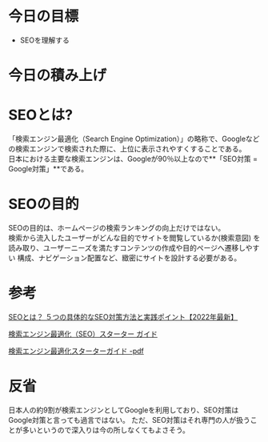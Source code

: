 # 今日の目標

- SEOを理解する

# 今日の積み上げ

# SEOとは?

「検索エンジン最適化（Search Engine Optimization）」の略称で、Googleなどの検索エンジンで検索された際に、上位に表示されやすくすることである。  
日本における主要な検索エンジンは、Googleが90％以上なので**「SEO対策 = Google対策」**である。

# SEOの目的

SEOの目的は、ホームページの検索ランキングの向上だけではない。    
検索から流入したユーザーがどんな目的でサイトを閲覧しているか(検索意図)
を読み取り、ユーザーニーズを満たすコンテンツの作成や目的ページへ遷移しやすい
構成、ナビゲーション配置など、緻密にサイトを設計する必要がある。

# 参考

[SEOとは？ ５つの具体的なSEO対策方法と実践ポイント【2022年最新】](https://www.gyro-n.com/seo/hack/seo-point/)

[検索エンジン最適化（SEO）スターター ガイド](https://developers.google.com/search/docs/beginner/seo-starter-guide?hl=ja&visit_id=637805855812982722-1595162343&rd=1)

[検索エンジン最適化スターターガイド -pdf](https://static.googleusercontent.com/media/www.google.co.jp/ja/jp/intl/ja/webmasters/docs/search-engine-optimization-starter-guide-ja.pdf)

# 反省

日本人の約9割が検索エンジンとしてGoogleを利用しており、SEO対策はGoogle対策と言っても過言ではない。
ただ、SEO対策はそれ専門の人が扱うことが多いというので深入りは今の所しなくてもよさそう。